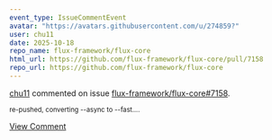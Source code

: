 ```yaml
---
event_type: IssueCommentEvent
avatar: "https://avatars.githubusercontent.com/u/274859?"
user: chu11
date: 2025-10-18
repo_name: flux-framework/flux-core
html_url: https://github.com/flux-framework/flux-core/pull/7158
repo_url: https://github.com/flux-framework/flux-core
---
```


<a href='https://github.com/chu11' target='_blank'>chu11</a> commented on issue <a href='https://github.com/flux-framework/flux-core/pull/7158' target='_blank'>flux-framework/flux-core#7158</a>.

<small>re-pushed, converting --async to --fast....</small>

<a href='https://github.com/flux-framework/flux-core/pull/7158' target='_blank'>View Comment</a>